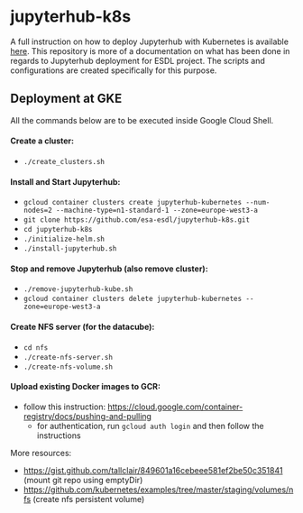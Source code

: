 # jupyterhub-k8s

A full instruction on how to deploy Jupyterhub with Kubernetes is available [here](https://zero-to-jupyterhub-with-kubernetes.readthedocs.io/en/latest/index.html). This repository is more of a documentation on what has been done in regards to Jupyterhub deployment for ESDL project. The scripts and configurations are created specifically for this purpose. 

## Deployment at GKE

All the commands below are to be executed inside Google Cloud Shell.

#### Create a cluster:
* `./create_clusters.sh`

#### Install and Start Jupyterhub:
* `gcloud container clusters create jupyterhub-kubernetes --num-nodes=2 --machine-type=n1-standard-1 --zone=europe-west3-a`
* `git clone https://github.com/esa-esdl/jupyterhub-k8s.git`
* `cd jupyterhub-k8s`
* `./initialize-helm.sh`
* `./install-jupyterhub.sh`
	
#### Stop and remove Jupyterhub (also remove cluster):
* `./remove-jupyterhub-kube.sh`
* `gcloud container clusters delete jupyterhub-kubernetes --zone=europe-west3-a`
	
#### Create NFS server (for the datacube):
* `cd nfs`
* `./create-nfs-server.sh`
* `./create-nfs-volume.sh`
	
#### Upload existing Docker images to GCR:
* follow this instruction: https://cloud.google.com/container-registry/docs/pushing-and-pulling
  * for authentication, run `gcloud auth login` and then follow the instructions
	
More resources:
* https://gist.github.com/tallclair/849601a16cebeee581ef2be50c351841 (mount git repo using emptyDir)
* https://github.com/kubernetes/examples/tree/master/staging/volumes/nfs (create nfs persistent volume)
